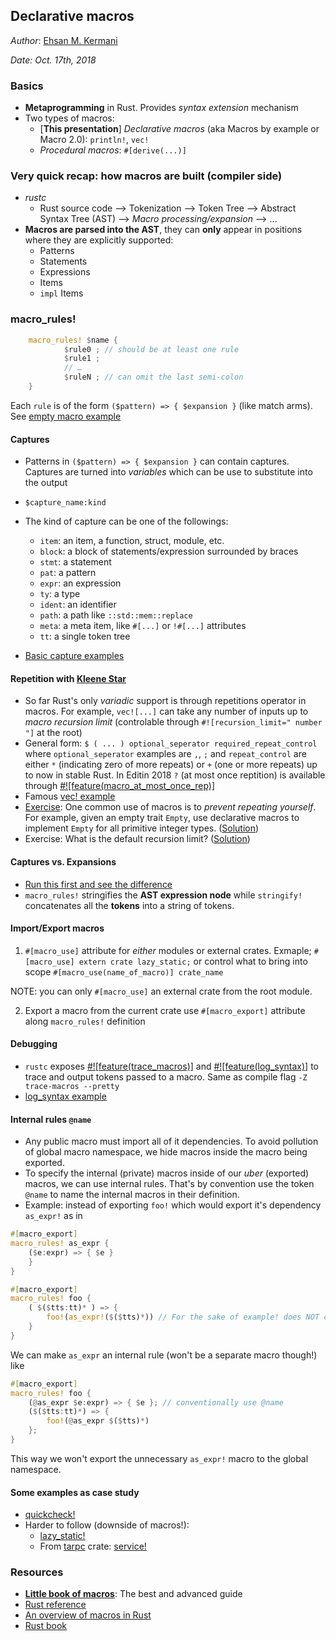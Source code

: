 Declarative macros
------------------
*Author*: [Ehsan M. Kermani](https://ehsanmkermani.com/)

*Date: Oct. 17th, 2018*

### Basics

* **Metaprogramming** in Rust. Provides *syntax extension* mechanism
* Two types of macros:
    *  [**This presentation**] *Declarative macros* (aka Macros by example or Macro 2.0): `println!`, `vec!` 
    *  *Procedural macros*: `#[derive(...)]`

### Very quick recap: how macros are built (compiler side)

* *rustc* 
    * Rust source code --> Tokenization --> Token Tree --> Abstract Syntax Tree (AST) --> *Macro processing/expansion* --> ...
* **Macros are parsed into the AST**, they can **only** appear in positions where they are explicitly supported:
    * Patterns
    * Statements
    * Expressions
    * Items
    * `impl` Items

### macro_rules!

```rust
    macro_rules! $name {
            $rule0 ; // should be at least one rule
            $rule1 ;
            // …
            $ruleN ; // can omit the last semi-colon
    }
```

Each `rule` is of the form `($pattern) => { $expansion }` (like match arms). See [empty macro example](https://play.rust-lang.org/?gist=8ef6f5ca1b930a592f97744bd78d679a&version=stable&mode=debug&edition=2015)

#### Captures

* Patterns in `($pattern) => { $expansion }` can contain captures. Captures are turned into *variables* which can be use to substitute into the output
* `$capture_name:kind`
* The kind of capture can be one of the followings:
    * `item`: an item, a function, struct, module, etc.
    * `block`: a block of statements/expression surrounded by braces
    * `stmt`: a statement
    * `pat`: a pattern
    * `expr`: an expression
    * `ty`: a type
    * `ident`: an identifier
    * `path`: a path like `::std::mem::replace`
    * `meta`: a meta item, like `#[...]` or `!#[...]` attributes
    * `tt`: a single token tree

* [Basic capture examples](https://play.rust-lang.org/?gist=279a97bd4934a5bd50a135b9bcdb38c0&version=stable&mode=debug&edition=2015)

#### Repetition with [Kleene Star](https://en.wikipedia.org/wiki/Kleene_star)

* So far Rust's only *variadic* support is through repetitions operator in macros. For example, `vec![...]` can take any number of inputs up to *macro recursion limit* (controlable through `#![recursion_limit=" number "]` at the root) 
* General form: `$ ( ... ) optional_seperator required_repeat_control` where `optional_seperator` examples are `,`, `;` and `repeat_control` are either `*` (indicating zero of more repeats) or `+` (one or more repeats) up to now in stable Rust. In Editin 2018 `?` (at most once reptition) is available through [#![feature(macro_at_most_once_rep)]](https://doc.rust-lang.org/beta/unstable-book/language-features/macro-at-most-once-rep.html#macro_at_most_once_rep)
* Famous [vec! example](https://play.rust-lang.org/?gist=9d1ee9449512623ac7cf967eaa11e3e1&version=stable&mode=debug&edition=2015)
* [Exercise](https://play.rust-lang.org/?gist=a076d89181ea17accb23d829a4ddaabf&version=stable&mode=debug&edition=2015): One common use of macros is to *prevent repeating yourself*. For example, given an empty trait `Empty`, use declarative macros to implement `Empty` for all primitive integer types. ([Solution](https://play.rust-lang.org/?gist=3b199cfda84573e47ced067a2a12c125&version=stable&mode=debug&edition=2015))
* Exercise: What is the default recursion limit? ([Solution](https://play.rust-lang.org/?gist=4fc414600e5ade3812f1461ca04c713f&version=nightly&mode=debug&edition=2015))

#### Captures vs. Expansions

* [Run this first and see the difference](https://play.rust-lang.org/?version=stable&mode=debug&edition=2015&gist=8752c308b0d22721b32b7df309e11f2f)
* `macro_rules!` stringifies the **AST expression node** while `stringify!` concatenates all the **tokens** into a string of tokens.

#### Import/Export macros

1) `#[macro_use]` attribute for *either* modules or external crates. Exmaple; `#[macro_use] extern crate lazy_static;` or control what to bring into scope `#[macro_use(name_of_macro)] crate_name`

NOTE: you can only `#[macro_use]` an external crate from the root module.

2) Export a macro from the current crate use `#[macro_export]` attribute along `macro_rules!` definition

#### Debugging

* `rustc` exposes [#![feature(trace_macros)]](https://doc.rust-lang.org/beta/unstable-book/language-features/trace-macros.html) and [#![feature(log_syntax)]](https://doc.rust-lang.org/nightly/nightly-rustc/syntax_ext/log_syntax/) to trace and output tokens passed to a macro. Same as compile flag `-Z trace-macros --pretty`
* [log_syntax example](https://play.rust-lang.org/?gist=1dd3a91850277bb8556ec32411467641&version=nightly&mode=debug&edition=2015)

#### Internal rules `@name`

* Any public macro must import all of it dependencies. To avoid pollution of global macro namespace, we hide macros inside the macro being exported.
* To specify the internal (private) macros inside of our *uber* (exported) macros, we can use internal rules. That's by convention use the token `@name` to name the internal macros in their definition.
* Example: instead of exporting `foo!` which would export it's dependency `as_expr!` as in 

```rust
#[macro_export]
macro_rules! as_expr {
    ($e:expr) => { $e }
    }
}

#[macro_export]
macro_rules! foo {
    ( $($tts:tt)* ) => {
        foo!(as_expr!($($tts)*)) // For the sake of example! does NOT compile though
    }
}
```

We can make `as_expr` an internal rule (won't be a separate macro though!) like

```rust
#[macro_export]
macro_rules! foo {
    (@as_expr $e:expr) => { $e }; // conventionally use @name
    ($($tts:tt)*) => {
        foo!(@as_expr $($tts)*)
    };
}
```
This way we won't export the unnecessary `as_expr!` macro to the global namespace.

#### Some examples as case study

* [quickcheck!](https://github.com/BurntSushi/quickcheck/blob/master/src/lib.rs#L47)
* Harder to follow (downside of macros!): 
    * [lazy_static!](https://github.com/rust-lang-nursery/lazy-static.rs/blob/master/src/lib.rs)
    * From [tarpc](https://google.github.io/tarpc/tarpc/index.html) crate: [service!](https://github.com/google/tarpc/blob/master/tarpc/src/macros.rs#L53)

### Resources

* [**Little book of macros**](https://danielkeep.github.io/tlborm/book/README.html): The best and advanced guide
* [Rust reference](https://doc.rust-lang.org/reference/macros-by-example.html)
* [An overview of macros in Rust](https://words.steveklabnik.com/an-overview-of-macros-in-rust)
* [Rust book](https://doc.rust-lang.org/book/2018-edition/appendix-04-macros.html)
